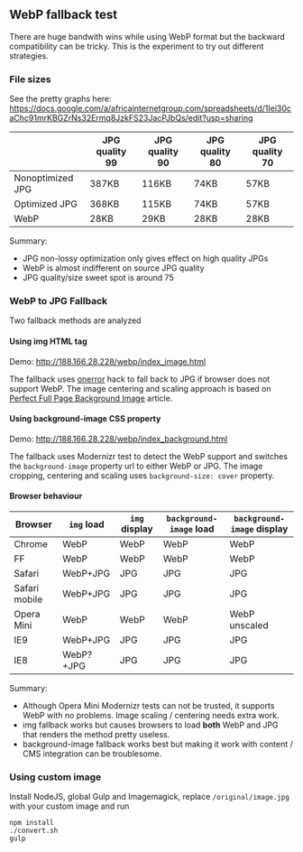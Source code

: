## WebP fallback test

There are huge bandwith wins while using WebP format but the backward compatibility can be tricky. This is the experiment to try out different strategies.


### File sizes

See the pretty graphs here: https://docs.google.com/a/africainternetgroup.com/spreadsheets/d/1Iei30caChc91mrKBGZrNs32Ermq8JzkFS23JacPJbQs/edit?usp=sharing

|                 |JPG quality 99 |JPG quality 90 |JPG quality 80 |JPG quality 70 |
|-----------------|---------------|---------------|---------------|---------------|
|Nonoptimized JPG |387KB          |116KB          |74KB           |57KB           |
|Optimized JPG    |368KB          |115KB          |74KB           |57KB           |
|WebP             |28KB           |29KB           |28KB           |28KB           |

Summary:
- JPG non-lossy optimization only gives effect on high quality JPGs    
- WebP is almost indifferent on source JPG quality
- JPG quality/size sweet spot is around 75

### WebP to JPG Fallback


Two fallback methods are analyzed

#### Using img HTML tag

Demo: http://188.166.28.228/webp/index_image.html

The fallback uses [onerror](https://css-tricks.com/webp-with-fallback) hack to fall back to JPG if browser does not support WebP. The image centering and scaling approach is based on [Perfect Full Page Background Image](https://css-tricks.com/perfect-full-page-background-image) article.

#### Using background-image CSS property

Demo: http://188.166.28.228/webp/index_background.html

The fallback uses Modernizr test to detect the WebP support and switches the ```background-image``` property url to either WebP or JPG. The image cropping, centering and scaling uses ```background-size: cover``` property.

#### Browser behaviour

|Browser|```img``` load|```img``` display|```background-image``` load|```background-image``` display|
|-------------|----------|--------------|---------------|------------------|
|Chrome       |WebP      |WebP          |WebP           |WebP              |
|FF           |WebP      |WebP          |WebP           |WebP              |
|Safari       |WebP+JPG  |JPG           |JPG            |JPG               |
|Safari mobile|WebP+JPG  |JPG           |JPG            |JPG               |
|Opera Mini   |WebP      |WebP          |WebP           |WebP unscaled     |
|IE9          |WebP+JPG  |JPG           |JPG            |JPG               |
|IE8          |WebP?+JPG |JPG           |JPG            |JPG               |

Summary:
* Although Opera Mini Modernizr tests can not be trusted, it supports WebP with no problems. Image scaling / centering needs extra work.
* img fallback works but causes browsers to load **both** WebP and JPG that renders the method pretty useless.
* background-image fallback works best but making it work with content / CMS integration can be troublesome.

### Using custom image

Install NodeJS, global Gulp and Imagemagick, replace ```/original/image.jpg``` with your custom image and run
  
    npm install
    ./convert.sh
    gulp

